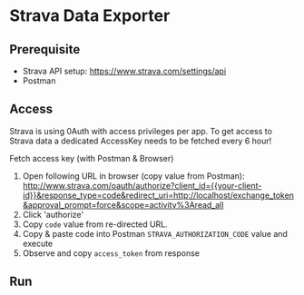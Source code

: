 # Strava Data Exporter

## Prerequisite
- Strava API setup: https://www.strava.com/settings/api
- Postman

## Access

Strava is using 0Auth with access privileges per app. To get access to Strava data a dedicated AccessKey needs to be fetched every 6 hour!

Fetch access key (with Postman & Browser)
1. Open following URL in browser (copy value from Postman): http://www.strava.com/oauth/authorize?client_id={{your-client-id}}&response_type=code&redirect_uri=http://localhost/exchange_token&approval_prompt=force&scope=activity%3Aread_all
2. Click 'authorize'
3. Copy `code` value from re-directed URL.
4. Copy & paste code into Postman `STRAVA_AUTHORIZATION_CODE` value and execute
5. Observe and copy `access_token` from response

## Run